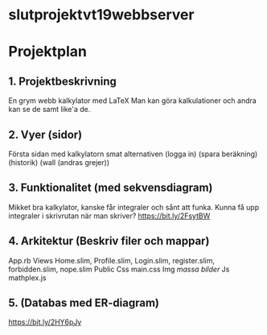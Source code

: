 # slutprojektvt19webbserver

# Projektplan

## 1. Projektbeskrivning
En grym webb kalkylator med LaTeX
Man kan göra kalkulationer och andra kan se de samt like'a de.
## 2. Vyer (sidor)
Första sidan med kalkylatorn smat alternativen (logga in) (spara beräkning) (historik) (wall (andras grejer))
## 3. Funktionalitet (med sekvensdiagram)
Mikket bra kalkylator, kanske får integraler och sånt att funka.
Kunna få upp integraler i skrivrutan när man skriver?
https://bit.ly/2FsytBW
## 4. Arkitektur (Beskriv filer och mappar)
App.rb
Views
    Home.slim, Profile.slim, Login.slim, register.slim, forbidden.slim, nope.slim
Public 
    Css
        main.css
    Img
        *massa bilder*
    Js
        mathplex.js


## 5. (Databas med ER-diagram)
https://bit.ly/2HY6pJy 

